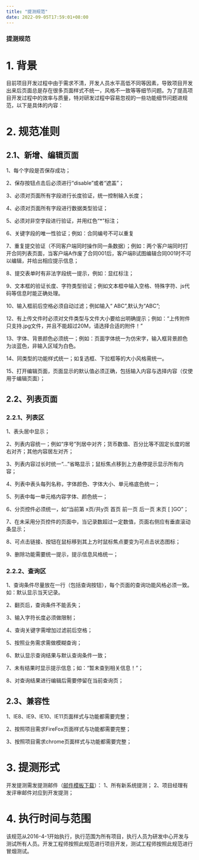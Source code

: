 ```yaml
---
title: "提测规范"
date: 2022-09-05T17:59:01+08:00
---
```


### 提测规范

# 1. 背景

目前项目开发过程中由于需求不清，开发人员水平高低不同等因素，导致项目开发出来后页面总是存在很多页面样式不统一，风格不一致等等细节问题。为了提高项目开发过程中的效率与质量，特对研发过程中容易忽视的一些功能细节问题进规范，以下是具体的内容：

# 2. 规范准则

## 2.1、新增、编辑页面

1、每个字段是否保存成功；

2、保存按钮点击后必须进行“disable”或者“遮盖”；

3、必须对页面所有字段进行长度验证，统一控制输入长度；

4、必须对页面所有字段进行数据类型验证；

5、必须对非空字段进行验证，并用红色“*”标注；

6、关键字段的唯一性验证；例如：合同编号不可以重复

7、重复提交验证（不同客户端同时操作同一条数据）；例如：两个客户端同时打开合同列表页面，当客户端A作废了合同001后，客户端B试图编辑合同001时不可以编辑，并给出相应提示信息；

8、提交表单时有非法字段统一提示，例如：显红标注；

9、文本框的验证长度、字符类型验证；例如文本框中输入空格、特殊字符、js代码等信息时能正确处理。

10、输入框前后空格必须自动过滤；例如输入“ ABC”,默认为“ABC”;

12、有上传文件时必须对文件类型与文件大小要给出明确提示；例如：“上传附件只支持.jpg文件，并且不能超过20M，请选择合适的附件！”

13、字体、背景颜色必须统一；例如：页面字体统一为仿宋字，输入框背景颜色为淡蓝色，非输入区域为白色。

14、同类型的功能样式统一；如复选框、下拉框等的大小风格需统一。

15、打开编辑页面，页面显示的默认值必须正确，包括输入内容与选择内容（仅使用于编辑页面）；

## 2.2、列表页面

### 2.2.1、列表区

1、表头居中显示；

2、列表内容统一；例如“序号”列居中对齐；货币数值、百分比等不固定长度的居右对齐；其他内容居左对齐；

3、列表内容过长时统一“…”省略显示；鼠标焦点移到上方悬停提示显示所有内容；

4、列表中表头每列名称，字体颜色、字体大小、单元格底色统一；

5、列表中每一单元格内容字体、颜色统一；

6、分页控件必须统一，如“当前第 x页/共y页 首页 前一页 后一页 末页 [ ]GO”；

7、在未采用分页控件的页面中，当记录数超过一定数值，页面右侧应有垂直滚动条显示；

8、可点击链接、按钮在鼠标移到其上方时鼠标焦点要变为可点击状态图标；

9、删除功能需要统一提示，提示信息风格统一；

### 2.2.2、查询区

1、查询条件尽量放在一行（包括查询按钮），每个页面的查询功能风格必须一致。如：默认显示当天记录。

2、翻页后，查询条件不能丢失；

3、输入字符长度必须做限制；

4、查询关键字需增加过滤前后空格；

5、按照业务需求需做模糊查询；

6、默认显示查询结果与默认查询条件一致；

7、未有结果时显示提示信息；如：“暂未查到相关信息！”；

8、对查询结果进行编辑后需要停留在当前查询页；

## 2.3、兼容性

1、IE8、IE9、IE10、IE11页面样式与功能都需要完整；

2、按照项目需求FireFox页面样式与功能都需要完整；

3、按照项目需求chrome页面样式与功能都需要完整；

# 3. 提测形式

开发提测需发提测邮件（[邮件模板下载](http://61.177.38.106:35028/attachment/download?attachment_id=69)）：
1、所有新系统提测；
2、项目经理有发评审邮件对应到开发提测；

# 4. 执行时间与范围

该规范从2016-4-1开始执行，执行范围为所有项目，执行人员为研发中心开发与测试所有人员。开发工程师按照此规范进行项目开发，测试工程师按照此规范进行冒烟测试。